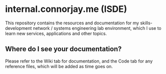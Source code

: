 # internal.connorjay.me (ISDE)
This repository contains the resources and documentation for my skills-development network / systems engineering lab environment, which I use to learn new services, applications and other topics.
## Where do I see your documentation?
Please refer to the Wiki tab for documentation, and the Code tab for any reference files, which will be added as time goes on.
